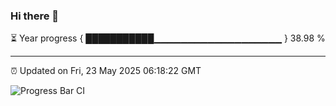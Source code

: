 ### Hi there 👋

⏳ Year progress { ███████████▁▁▁▁▁▁▁▁▁▁▁▁▁▁▁▁▁▁▁ } 38.98 %

---

⏰ Updated on Fri, 23 May 2025 06:18:22 GMT

![Progress Bar CI](https://github.com/code-lakshay/GitHub-Actions-Demo/workflows/Progress%20Bar%20CI/badge.svg)
